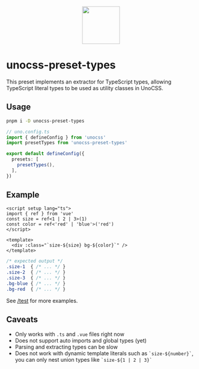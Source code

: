 <br>

<p align="center">
<img src="https://raw.githubusercontent.com/zojize/unocss-extractor-types/main/icon.svg" style="width:100px;" />
</p>

# unocss-preset-types

This preset implements an extractor for TypeScript types, allowing TypeScript literal types to be used as utility classes in UnoCSS.

## Usage

```bash
pnpm i -D unocss-preset-types
```

```ts
// uno.config.ts
import { defineConfig } from 'unocss'
import presetTypes from 'unocss-preset-types'

export default defineConfig({
  presets: [
    presetTypes(),
  ],
})
```

## Example

```vue
<script setup lang="ts">
import { ref } from 'vue'
const size = ref<1 | 2 | 3>(1)
const color = ref<'red' | 'blue'>('red')
</script>

<template>
  <div :class="`size-${size} bg-${color}`" />
</template>
```

```css
/* expected output */
.size-1  { /* ... */ }
.size-2  { /* ... */ }
.size-3  { /* ... */ }
.bg-blue { /* ... */ }
.bg-red  { /* ... */ }
```

See [/test](/test) for more examples.

## Caveats

- Only works with `.ts` and `.vue` files right now
- Does not support auto imports and global types (yet)
- Parsing and extracting types can be slow
- Does not work with dynamic template literals such as `` `size-${number}` ``, you can only nest union types like `` `size-${1 | 2 | 3}` ``
